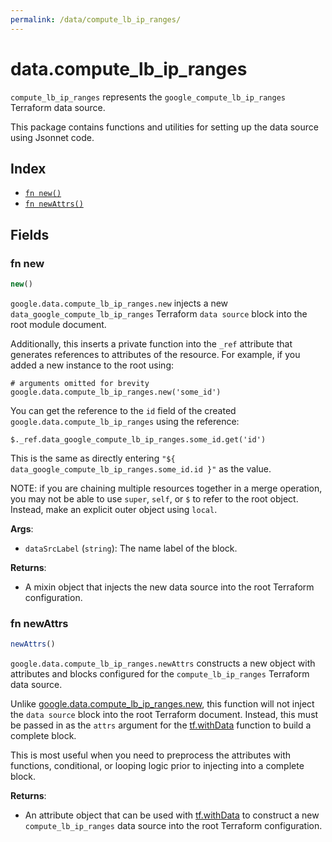 ```yaml
---
permalink: /data/compute_lb_ip_ranges/
---
```


# data.compute_lb_ip_ranges

`compute_lb_ip_ranges` represents the `google_compute_lb_ip_ranges` Terraform data source.



This package contains functions and utilities for setting up the data source using Jsonnet code.


## Index

* [`fn new()`](#fn-new)
* [`fn newAttrs()`](#fn-newattrs)

## Fields

### fn new

```ts
new()
```


`google.data.compute_lb_ip_ranges.new` injects a new `data_google_compute_lb_ip_ranges` Terraform `data source`
block into the root module document.

Additionally, this inserts a private function into the `_ref` attribute that generates references to attributes of the
resource. For example, if you added a new instance to the root using:

    # arguments omitted for brevity
    google.data.compute_lb_ip_ranges.new('some_id')

You can get the reference to the `id` field of the created `google.data.compute_lb_ip_ranges` using the reference:

    $._ref.data_google_compute_lb_ip_ranges.some_id.get('id')

This is the same as directly entering `"${ data_google_compute_lb_ip_ranges.some_id.id }"` as the value.

NOTE: if you are chaining multiple resources together in a merge operation, you may not be able to use `super`, `self`,
or `$` to refer to the root object. Instead, make an explicit outer object using `local`.

**Args**:
  - `dataSrcLabel` (`string`): The name label of the block.

**Returns**:
- A mixin object that injects the new data source into the root Terraform configuration.


### fn newAttrs

```ts
newAttrs()
```


`google.data.compute_lb_ip_ranges.newAttrs` constructs a new object with attributes and blocks configured for the `compute_lb_ip_ranges`
Terraform data source.

Unlike [google.data.compute_lb_ip_ranges.new](#fn-compute_lb_ip_rangesnew), this function will not inject the `data source`
block into the root Terraform document. Instead, this must be passed in as the `attrs` argument for the
[tf.withData](https://github.com/tf-libsonnet/core/tree/main/docs#fn-withdata) function to build a complete block.

This is most useful when you need to preprocess the attributes with functions, conditional, or looping logic prior to
injecting into a complete block.

**Returns**:
  - An attribute object that can be used with [tf.withData](https://github.com/tf-libsonnet/core/tree/main/docs#fn-withdata) to construct a new `compute_lb_ip_ranges` data source into the root Terraform configuration.
